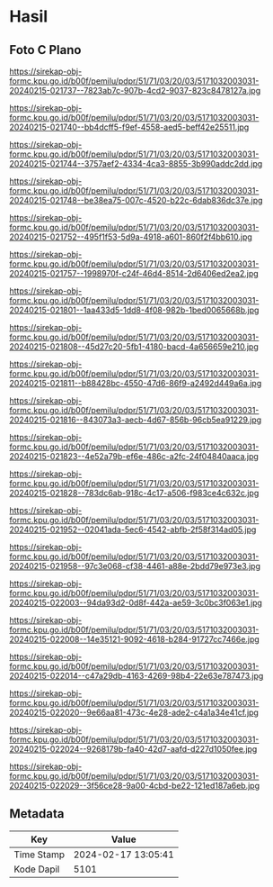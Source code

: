 # Hasil

## Foto C Plano

https://sirekap-obj-formc.kpu.go.id/b00f/pemilu/pdpr/51/71/03/20/03/5171032003031-20240215-021737--7823ab7c-907b-4cd2-9037-823c8478127a.jpg

https://sirekap-obj-formc.kpu.go.id/b00f/pemilu/pdpr/51/71/03/20/03/5171032003031-20240215-021740--bb4dcff5-f9ef-4558-aed5-beff42e25511.jpg

https://sirekap-obj-formc.kpu.go.id/b00f/pemilu/pdpr/51/71/03/20/03/5171032003031-20240215-021744--3757aef2-4334-4ca3-8855-3b990addc2dd.jpg

https://sirekap-obj-formc.kpu.go.id/b00f/pemilu/pdpr/51/71/03/20/03/5171032003031-20240215-021748--be38ea75-007c-4520-b22c-6dab836dc37e.jpg

https://sirekap-obj-formc.kpu.go.id/b00f/pemilu/pdpr/51/71/03/20/03/5171032003031-20240215-021752--495f1f53-5d9a-4918-a601-860f2f4bb610.jpg

https://sirekap-obj-formc.kpu.go.id/b00f/pemilu/pdpr/51/71/03/20/03/5171032003031-20240215-021757--1998970f-c24f-46d4-8514-2d6406ed2ea2.jpg

https://sirekap-obj-formc.kpu.go.id/b00f/pemilu/pdpr/51/71/03/20/03/5171032003031-20240215-021801--1aa433d5-1dd8-4f08-982b-1bed0065668b.jpg

https://sirekap-obj-formc.kpu.go.id/b00f/pemilu/pdpr/51/71/03/20/03/5171032003031-20240215-021808--45d27c20-5fb1-4180-bacd-4a656659e210.jpg

https://sirekap-obj-formc.kpu.go.id/b00f/pemilu/pdpr/51/71/03/20/03/5171032003031-20240215-021811--b88428bc-4550-47d6-86f9-a2492d449a6a.jpg

https://sirekap-obj-formc.kpu.go.id/b00f/pemilu/pdpr/51/71/03/20/03/5171032003031-20240215-021816--843073a3-aecb-4d67-856b-96cb5ea91229.jpg

https://sirekap-obj-formc.kpu.go.id/b00f/pemilu/pdpr/51/71/03/20/03/5171032003031-20240215-021823--4e52a79b-ef6e-486c-a2fc-24f04840aaca.jpg

https://sirekap-obj-formc.kpu.go.id/b00f/pemilu/pdpr/51/71/03/20/03/5171032003031-20240215-021828--783dc6ab-918c-4c17-a506-f983ce4c632c.jpg

https://sirekap-obj-formc.kpu.go.id/b00f/pemilu/pdpr/51/71/03/20/03/5171032003031-20240215-021952--02041ada-5ec6-4542-abfb-2f58f314ad05.jpg

https://sirekap-obj-formc.kpu.go.id/b00f/pemilu/pdpr/51/71/03/20/03/5171032003031-20240215-021958--97c3e068-cf38-4461-a88e-2bdd79e973e3.jpg

https://sirekap-obj-formc.kpu.go.id/b00f/pemilu/pdpr/51/71/03/20/03/5171032003031-20240215-022003--94da93d2-0d8f-442a-ae59-3c0bc3f063e1.jpg

https://sirekap-obj-formc.kpu.go.id/b00f/pemilu/pdpr/51/71/03/20/03/5171032003031-20240215-022008--14e35121-9092-4618-b284-91727cc7466e.jpg

https://sirekap-obj-formc.kpu.go.id/b00f/pemilu/pdpr/51/71/03/20/03/5171032003031-20240215-022014--c47a29db-4163-4269-98b4-22e63e787473.jpg

https://sirekap-obj-formc.kpu.go.id/b00f/pemilu/pdpr/51/71/03/20/03/5171032003031-20240215-022020--9e66aa81-473c-4e28-ade2-c4a1a34e41cf.jpg

https://sirekap-obj-formc.kpu.go.id/b00f/pemilu/pdpr/51/71/03/20/03/5171032003031-20240215-022024--9268179b-fa40-42d7-aafd-d227d1050fee.jpg

https://sirekap-obj-formc.kpu.go.id/b00f/pemilu/pdpr/51/71/03/20/03/5171032003031-20240215-022029--3f56ce28-9a00-4cbd-be22-121ed187a6eb.jpg


## Metadata

| Key        | Value               |
| ---------- | ------------------- |
| Time Stamp | 2024-02-17 13:05:41 |
| Kode Dapil | 5101                |



